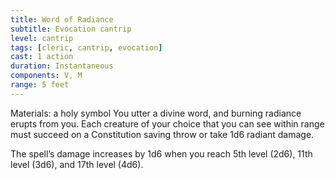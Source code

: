 ```yaml
---
title: Word of Radiance
subtitle: Evocation cantrip
level: cantrip
tags: [cleric, cantrip, evocation]
cast: 1 action
duration: Instantaneous
components: V, M
range: 5 feet
---
```

Materials: a holy symbol
You utter a divine word, and burning radiance erupts from you. Each creature of your choice that you can see within range must succeed on a Constitution saving throw or take 1d6 radiant damage.

The spell’s damage increases by 1d6 when you reach 5th level (2d6), 11th level (3d6), and 17th level (4d6).